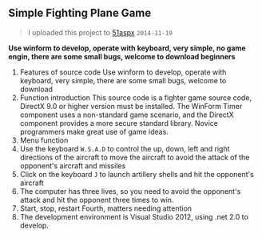 
## Simple Fighting Plane Game
> I uploaded this project to [51aspx](https://www.51aspx.com/code/BURFighterGame)   `2014-11-19`

 
**Use winform to develop, operate with keyboard, very simple, no game engin, there are some small bugs, welcome to download beginners**


1. Features of source code
       Use winform to develop, operate with keyboard, very simple, there are some small bugs, welcome to download
2. Function introduction
       This source code is a fighter game source code, DirectX 9.0 or higher version must be installed. The WinForm Timer component uses a non-standard game scenario, and the DirectX component provides a more secure standard library. Novice programmers make great use of game ideas.
3. Menu function
  1. Use the keyboard `W.S.A.D` to control the up, down, left and right directions of the aircraft to move the aircraft to avoid the attack of the opponent's aircraft and missiles
  2. Click on the keyboard `J` to launch artillery shells and hit the opponent's aircraft
  3. The computer has three lives, so you need to avoid the opponent's attack and hit the opponent three times to win.
  4. Start, stop, restart
Fourth, matters needing attention
  1. The development environment is Visual Studio 2012, using .net 2.0 to develop.
